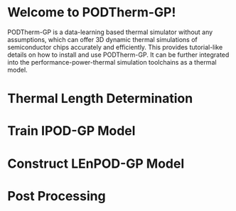 # Welcome to PODTherm-GP!
PODTherm-GP is a data-learning based thermal simulator without any assumptions, which can offer 3D dynamic thermal simulations of semiconductor chips accurately and efficiently. 
This provides tutorial-like details on how to install and use PODTherm-GP. It can be further integrated into the performance-power-thermal simulation toolchains as a thermal model.
# Thermal Length Determination

# Train IPOD-GP Model

# Construct LEnPOD-GP Model

# Post Processing
